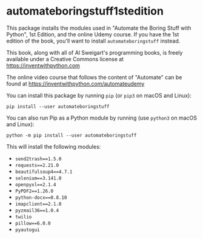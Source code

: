 # automateboringstuff1stedition

This package installs the modules used in "Automate the Boring Stuff with Python", 1st Edition, and the online Udemy course. If you have the 1st edition of the book, you'll want to install `automateboringstuff` instead.

This book, along with all of Al Sweigart's programming books, is freely available under a Creative Commons license at https://inventwithpython.com

The online video course that follows the content of "Automate" can be found at https://inventwithpython.com/automateudemy

You can install this package by running `pip` (or `pip3` on macOS and Linux):

    pip install --user automateboringstuff

You can also run Pip as a Python module by running (use `python3` on macOS and Linux):

    python -m pip install --user automateboringstuff

This will install the following modules:

* `send2trash==1.5.0`
* `requests==2.21.0`
* `beautifulsoup4==4.7.1`
* `selenium==3.141.0`
* `openpyxl==2.1.4`
* `PyPDF2==1.26.0`
* `python-docx==0.8.10`
* `imapclient==2.1.0`
* `pyzmail36==1.0.4`
* `twilio`
* `pillow==6.0.0`
* `pyautogui`

